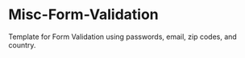 # Misc-Form-Validation

Template for Form Validation using passwords, email, zip codes, and country.
